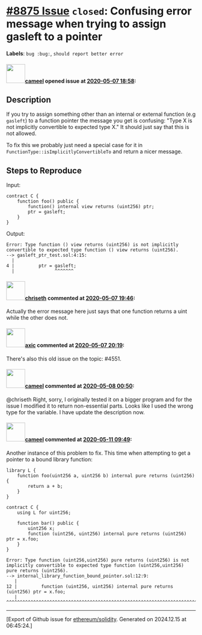 # [\#8875 Issue](https://github.com/ethereum/solidity/issues/8875) `closed`: Confusing error message when trying to assign gasleft to a pointer
**Labels**: `bug :bug:`, `should report better error`


#### <img src="https://avatars.githubusercontent.com/u/137030?v=4" width="50">[cameel](https://github.com/cameel) opened issue at [2020-05-07 18:58](https://github.com/ethereum/solidity/issues/8875):

## Description
If you try to assign something other than an internal or external function (e.g `gasleft`) to a function pointer the message you get is confusing: "Type X is not implicitly convertible to expected type X." It should just say that this is not allowed.

To fix this we probably just need a special case for it in `FunctionType::isImplicitlyConvertibleTo` and return a nicer message.

## Steps to Reproduce
Input:
```solidity
contract C {
    function foo() public {
        function() internal view returns (uint256) ptr;
        ptr = gasleft;
    }
}
```

Output:
```
Error: Type function () view returns (uint256) is not implicitly convertible to expected type function () view returns (uint256).
--> gasleft_ptr_test.sol:4:15:
  |
4 |         ptr = gasleft;
  |               ^^^^^^^
```

#### <img src="https://avatars.githubusercontent.com/u/9073706?v=4" width="50">[chriseth](https://github.com/chriseth) commented at [2020-05-07 19:46](https://github.com/ethereum/solidity/issues/8875#issuecomment-625460097):

Actually the error message here just says that one function returns a uint while the other does not.

#### <img src="https://avatars.githubusercontent.com/u/20340?v=4" width="50">[axic](https://github.com/axic) commented at [2020-05-07 20:19](https://github.com/ethereum/solidity/issues/8875#issuecomment-625475661):

There's also this old issue on the topic: #4551.

#### <img src="https://avatars.githubusercontent.com/u/137030?v=4" width="50">[cameel](https://github.com/cameel) commented at [2020-05-08 00:50](https://github.com/ethereum/solidity/issues/8875#issuecomment-625569470):

@chriseth Right, sorry, I originally tested it on a bigger program and for the issue I modified it to return non-essential parts. Looks like I used the wrong type for the variable. I have update the description now.

#### <img src="https://avatars.githubusercontent.com/u/137030?v=4" width="50">[cameel](https://github.com/cameel) commented at [2020-05-11 09:49](https://github.com/ethereum/solidity/issues/8875#issuecomment-626597118):

Another instance of this problem to fix. This time when attempting to get a pointer to a bound library function:

``` solidity
library L {
    function foo(uint256 a, uint256 b) internal pure returns (uint256) {
        return a + b;
    }
}

contract C {
    using L for uint256;

    function bar() public {
        uint256 x;
        function (uint256, uint256) internal pure returns (uint256) ptr = x.foo;
    }
}
```
```
Error: Type function (uint256,uint256) pure returns (uint256) is not implicitly convertible to expected type function (uint256,uint256) pure returns (uint256).
--> internal_library_function_bound_pointer.sol:12:9:
   |
12 |         function (uint256, uint256) internal pure returns (uint256) ptr = x.foo;
   |         ^^^^^^^^^^^^^^^^^^^^^^^^^^^^^^^^^^^^^^^^^^^^^^^^^^^^^^^^^^^^^^^^^^^^^^^
```


-------------------------------------------------------------------------------



[Export of Github issue for [ethereum/solidity](https://github.com/ethereum/solidity). Generated on 2024.12.15 at 06:45:24.]
